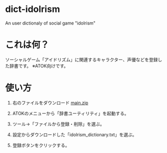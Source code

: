 # dict-idolrism
An user dictionaly of social game "idolrism"

# これは何？
ソーシャルゲーム「アイドリズム」に関連するキャラクター、声優などを登録した辞書です。
※ATOK向けです。

# 使い方
1. 右のファイルをダウンロード [main.zip](https://github.com/sake-not-found/dict-idolrism/archive/refs/heads/main.zip)

2. ATOKのメニューから「辞書ユーティリティ」を起動する。
3. ツール→「ファイルから登録・削除」を選ぶ。
4. 設定からダウンロードした「idolrism_dictionary.txt」を選ぶ。
5. 登録ボタンをクリックする。
